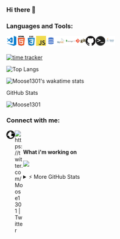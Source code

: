 ### Hi there 👋


### Languages and Tools:

<img align="left" alt="Visual Studio Code" width="26px" src="https://raw.githubusercontent.com/github/explore/80688e429a7d4ef2fca1e82350fe8e3517d3494d/topics/visual-studio-code/visual-studio-code.png" />
<img align="left" alt="HTML5" width="26px" src="https://raw.githubusercontent.com/github/explore/80688e429a7d4ef2fca1e82350fe8e3517d3494d/topics/html/html.png" />
<img align="left" alt="CSS3" width="26px" src="https://raw.githubusercontent.com/github/explore/80688e429a7d4ef2fca1e82350fe8e3517d3494d/topics/css/css.png" />
<img align="left" alt="JavaScript" width="26px" src="https://raw.githubusercontent.com/github/explore/80688e429a7d4ef2fca1e82350fe8e3517d3494d/topics/javascript/javascript.png" />
<img align="left" alt="SQL" width="26px" src="https://raw.githubusercontent.com/github/explore/80688e429a7d4ef2fca1e82350fe8e3517d3494d/topics/sql/sql.png" />
<img align="left" alt="MySQL" width="26px" src="https://raw.githubusercontent.com/github/explore/80688e429a7d4ef2fca1e82350fe8e3517d3494d/topics/mysql/mysql.png" />
<img align="left" alt="MongoDB" width="26px" src="https://raw.githubusercontent.com/github/explore/80688e429a7d4ef2fca1e82350fe8e3517d3494d/topics/mongodb/mongodb.png" />
<img align="left" alt="Git" width="26px" src="https://raw.githubusercontent.com/github/explore/80688e429a7d4ef2fca1e82350fe8e3517d3494d/topics/git/git.png" />
<img align="left" alt="GitHub" width="26px" src="https://raw.githubusercontent.com/github/explore/78df643247d429f6cc873026c0622819ad797942/topics/github/github.png" />
<img align="left" alt="Terminal" width="26px" src="https://raw.githubusercontent.com/github/explore/80688e429a7d4ef2fca1e82350fe8e3517d3494d/topics/terminal/terminal.png" />
<img align="left" alt="Java" width="26px" src="https://raw.githubusercontent.com/github/explore/80688e429a7d4ef2fca1e82350fe8e3517d3494d/topics/java/java.png" />
<br />
<br />

[![time tracker](https://wakatime.com/badge/github/Moose1301/Moose1301.svg)](https://wakatime.com/badge/github/Moose1301/Moose1301)

![Top Langs](https://github-readme-stats.vercel.app/api/top-langs/?username=Moose1301&layout=compact)

![Moose1301's wakatime stats](https://github-readme-stats.vercel.app/api/wakatime?username=Moose1301)

GitHub Stats
<br />

<img src="https://github-readme-stats.vercel.app/api?username=Moose1301&show_icons=true&theme=merko" alt="Moose1301" />



### Connect with me:

<img align="left" alt="web.moose1301.cf" width="22px" src="https://raw.githubusercontent.com/iconic/open-iconic/master/svg/globe.svg" />
<img align="left" alt="https://twitter.com/Moose1301 | Twitter" width="22px" src="https://cdn.jsdelivr.net/npm/simple-icons@v3/icons/twitter.svg" />
<br />
<br />


**What i'm working on**

<code><img height="40" src="https://cdn.tebex.io/webstore/817371/images/817371-d51d2a566acb7f1d348ce6893862038a8cccbb17.jpg"></code>


<details>
  <summary>⚡ More GitHub Stats</summary>

<!--START_SECTION:waka-->
![Lines of code](https://img.shields.io/badge/From%20Hello%20World%20I%27ve%20Written-7.9%20million%20lines%20of%20code-blue)

**🐱 My Github Data** 

> 🏆 45 Contributions in the Year 2021
 > 
> 📦 1.1 MB Used in Github's Storage 
 > 
> 🚫 Not Opted to Hire
 > 
> 📜 25 Public Repositories 
 > 
> 🔑 20 Private Repositories  
 > 
**I'm a Night 🦉** 

```text
🌞 Morning    53 commits     ███░░░░░░░░░░░░░░░░░░░░░░   14.89% 
🌆 Daytime    122 commits    ████████░░░░░░░░░░░░░░░░░   34.27% 
🌃 Evening    158 commits    ███████████░░░░░░░░░░░░░░   44.38% 
🌙 Night      23 commits     █░░░░░░░░░░░░░░░░░░░░░░░░   6.46%

```
📅 **I'm Most Productive on Monday** 

```text
Monday       89 commits     ██████░░░░░░░░░░░░░░░░░░░   25.0% 
Tuesday      68 commits     ████░░░░░░░░░░░░░░░░░░░░░   19.1% 
Wednesday    32 commits     ██░░░░░░░░░░░░░░░░░░░░░░░   8.99% 
Thursday     77 commits     █████░░░░░░░░░░░░░░░░░░░░   21.63% 
Friday       25 commits     █░░░░░░░░░░░░░░░░░░░░░░░░   7.02% 
Saturday     31 commits     ██░░░░░░░░░░░░░░░░░░░░░░░   8.71% 
Sunday       34 commits     ██░░░░░░░░░░░░░░░░░░░░░░░   9.55%

```


📊 **This Week I Spent My Time On** 

```text
💬 Programming Languages: 
Java                     40 hrs 34 mins      ██████████████████████░░░   88.24% 
XML                      3 hrs 8 mins        █░░░░░░░░░░░░░░░░░░░░░░░░   6.84% 
Kotlin                   39 mins             ░░░░░░░░░░░░░░░░░░░░░░░░░   1.45% 
Groovy                   37 mins             ░░░░░░░░░░░░░░░░░░░░░░░░░   1.36% 
YAML                     23 mins             ░░░░░░░░░░░░░░░░░░░░░░░░░   0.85%

🔥 Editors: 
IntelliJ                 45 hrs 49 mins      █████████████████████████   99.66% 
VS Code                  9 mins              ░░░░░░░░░░░░░░░░░░░░░░░░░   0.34%

```

**I Mostly Code in Java** 

```text
Java                     38 repos            ██████████████████░░░░░░░   71.7% 
JavaScript               5 repos             ██░░░░░░░░░░░░░░░░░░░░░░░   9.43% 
HTML                     3 repos             █░░░░░░░░░░░░░░░░░░░░░░░░   5.66% 
Python                   2 repos             █░░░░░░░░░░░░░░░░░░░░░░░░   3.77% 
AutoHotkey               1 repo              ░░░░░░░░░░░░░░░░░░░░░░░░░   1.89%

```



<!--END_SECTION:waka-->

</details>


